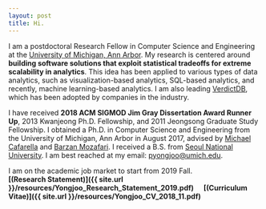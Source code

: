 ```yaml
---
layout: post
title: Hi.
---
```


I am a postdoctoral Research Fellow in Computer Science and Engineering at the [University of
Michigan, Ann Arbor](http://cse.umich.edu/).
My research is centered around **building software solutions that exploit statistical tradeoffs for extreme scalability in analytics**. This idea has been applied to various types of data analytics, such as visualization-based analytics, SQL-based analytics, and recently, machine learning-based analytics.
I am also leading [VerdictDB](http://verdictdb.org/), which has been adopted by companies in the industry.

I have received **2018 ACM SIGMOD Jim Gray Dissertation Award Runner Up**, 2013 Kwanjeong Ph.D. Fellowship, and 2011 Jeongsong Graduate Study Fellowship.
I obtained a Ph.D. in Computer Science and Engineering from the University of Michigan, Ann Arbor in August 2017, advised by [Michael Cafarella](http://web.eecs.umich.edu/~michjc/) and [Barzan Mozafari](http://web.eecs.umich.edu/~mozafari/).
I received a B.S. from [Seoul National University](https://en.wikipedia.org/wiki/Seoul_National_University).
I am best reached at my email: pyongjoo@umich.edu.

I am on the academic job market to start from 2019 Fall.  
**[(Research Statement)]({{ site.url }}/resources/Yongjoo_Research_Statement_2019.pdf)** &nbsp; &nbsp;
**[(Curriculum Vitae)]({{ site.url }}/resources/Yongjoo_CV_2018_11.pdf)**
